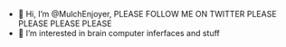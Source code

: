 - 👋 Hi, I’m @MulchEnjoyer, PLEASE FOLLOW ME ON TWITTER PLEASE PLEASE PLEASE PLEASE
- 👀 I’m interested in brain computer inferfaces and stuff
<!---
MulchEnjoyer/MulchEnjoyer is a ✨ special ✨ repository because its `README.md` (this file) appears on your GitHub profile.
You can click the Preview link to take a look at your changes.
--->
